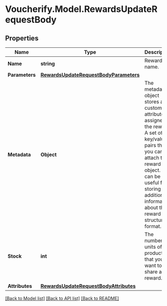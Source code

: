 # Voucherify.Model.RewardsUpdateRequestBody

## Properties

Name | Type | Description | Notes
------------ | ------------- | ------------- | -------------
**Name** | **string** | Reward name. | [optional] 
**Parameters** | [**RewardsUpdateRequestBodyParameters**](RewardsUpdateRequestBodyParameters.md) |  | [optional] 
**Metadata** | **Object** | The metadata object stores all custom attributes assigned to the reward. A set of key/value pairs that you can attach to a reward object. It can be useful for storing additional information about the reward in a structured format. | [optional] 
**Stock** | **int** | The number of units of the product that you want to share as a reward. | [optional] 
**Attributes** | [**RewardsUpdateRequestBodyAttributes**](RewardsUpdateRequestBodyAttributes.md) |  | [optional] 

[[Back to Model list]](../../README.md#documentation-for-models) [[Back to API list]](../../README.md#documentation-for-api-endpoints) [[Back to README]](../../README.md)

